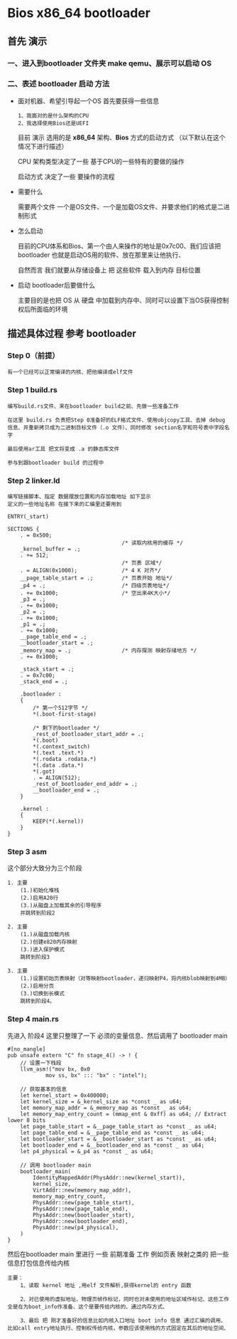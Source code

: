 # Bios x86_64 bootloader

## 首先 演示

### 一、进入到bootloader 文件夹 make qemu、展示可以启动 OS

### 二、表述 bootloader 启动 方法

+ 面对机器、希望引导起一个OS 首先要获得一些信息  

    ```
    1、我面对的是什么架构的CPU
    2、我选择使用Bios还是UEFI
    ```
    目前 演示 选用的是 __x86_64__ 架构、__Bios__ 方式的启动方式 （以下默认在这个情况下进行描述）

    CPU 架构类型决定了一些 基于CPU的一些特有的要做的操作

    启动方式 决定了一些 要操作的流程

+ 需要什么  
    
    需要两个文件 一个是OS文件、一个是加载OS文件、并要求他们的格式是二进制形式

+ 怎么启动

    目前的CPU体系和Bios、第一个由人来操作的地址是0x7c00、我们应该把bootloader 也就是启动OS用的软件、放在那里来让他执行、

    自然而言 我们就要从存储设备上 把 这些软件 载入到内存 目标位置

+ 启动 bootloader后要做什么

    主要目的是也把 OS 从 硬盘 中加载到内存中、同时可以设置下当OS获得控制权后所面临的环境

## 描述具体过程 参考 bootloader

### Step 0（前提） 
    有一个已经可以正常编译的内核、把他编译成elf文件
### Step 1 build.rs
    编写build.rs文件、来在bootloader build之前、先做一些准备工作

    在这里 build.rs 负责把Step 0准备好的ELF格式文件、使用objcopy工具、去掉 debug 信息、并重新拷贝成为二进制目标文件（.o 文件）、同时修改 section名字和符号表中字段名字

    最后使用ar工具 把文将变成 .a 的静态库文件

    参与到跟bootloader build 的过程中

### Step 2 linker.ld
    编写链接脚本、指定 数据摆放位置和内存加载地址 如下显示
    定义的一些地址名称 在接下来的汇编里还要用到

    ENTRY(_start)

    SECTIONS {
        . = 0x500;
                                        /* 读取内核用的缓存 */
        _kernel_buffer = .;
        . += 512;
                                        /* 页表 区域*/
        . = ALIGN(0x1000);              /* 4 K 对齐*/
        __page_table_start = .;         /* 页表开始 地址*/
        _p4 = .;                        /* 四级页表地址*/
        . += 0x1000;                    /* 空出来4K大小*/ 
        _p3 = .;
        . += 0x1000;
        _p2 = .;
        . += 0x1000;
        _p1 = .;
        . += 0x1000;
        __page_table_end = .;
        __bootloader_start = .;
        _memory_map = .;                /* 内存探测 映射存储地方 */
        . += 0x1000;

        _stack_start = .;
        . = 0x7c00;
        _stack_end = .;

        .bootloader :
        {
            /* 第一个512字节 */
            *(.boot-first-stage)

            /* 剩下的bootloader */
            _rest_of_bootloader_start_addr = .;
            *(.boot)
            *(.context_switch)
            *(.text .text.*)
            *(.rodata .rodata.*)
            *(.data .data.*)
            *(.got)
            . = ALIGN(512);
            _rest_of_bootloader_end_addr = .;
            __bootloader_end = .;
        }

        .kernel :
        {
            KEEP(*(.kernel))
        }
    }

### Step 3 asm

这个部分大致分为三个阶段

    1. 主要 
        (1.)初始化堆栈
        (2.)启用A20行
        (3.)从磁盘上加载其余的引导程序
        并跳转到阶段2

    2. 主要 
        (1.)从磁盘加载内核
        (2.)创建e820内存映射
        (3.)进入保护模式
        跳转到阶段3

    3. 主要 
        (1.)设置初始页表映射（对等映射bootloader，递归映射P4，将内核blob映射到4MB）
        (2.)启用分页
        (3.)切换到长模式
        跳转到阶段4。

### Step 4 main.rs

先进入 阶段4 这里只整理了一下 必须的变量信息、然后调用了 bootloader main  
    
    #[no_mangle]
    pub unsafe extern "C" fn stage_4() -> ! {
        // 设置一下栈段
        llvm_asm!("mov bx, 0x0 
                mov ss, bx" ::: "bx" : "intel");

        // 获取基本的信息
        let kernel_start = 0x400000;
        let kernel_size = &_kernel_size as *const _ as u64;
        let memory_map_addr = &_memory_map as *const _ as u64;
        let memory_map_entry_count = (mmap_ent & 0xff) as u64; // Extract lower 8 bits
        let page_table_start = &__page_table_start as *const _ as u64;
        let page_table_end = &__page_table_end as *const _ as u64;
        let bootloader_start = &__bootloader_start as *const _ as u64;
        let bootloader_end = &__bootloader_end as *const _ as u64;
        let p4_physical = &_p4 as *const _ as u64;

        // 调用 bootloader main
        bootloader_main(
            IdentityMappedAddr(PhysAddr::new(kernel_start)),
            kernel_size,
            VirtAddr::new(memory_map_addr),
            memory_map_entry_count,
            PhysAddr::new(page_table_start),
            PhysAddr::new(page_table_end),
            PhysAddr::new(bootloader_start),
            PhysAddr::new(bootloader_end),
            PhysAddr::new(p4_physical),
        )
    }


然后在bootloader main 里进行 一些 前期准备 工作 例如页表 映射之类的 把一些信息打包信息传给内核  

```
主要：
    1、读取 kernel 地址 ,用elf 文件解析,获得kernel的 entry 函数

    2、对已使用的虚拟地址、物理页帧作标记，同时也对未使用的地址区域作标记、这些工作 全是在为boot_info作准备、这个是要传给内核的、通过内存方式、

    3、最后 把 刚才准备好的信息比如内核入口地址 boot info 信息 通过汇编的调用、比如call entry地址执行、控制权传给内核，参数应该使用栈的方式固定在其后的地址空间、
```